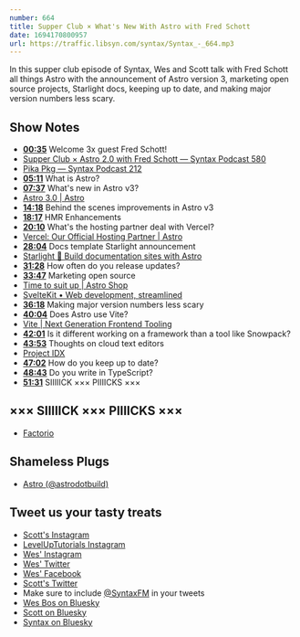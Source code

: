 ```yaml
---
number: 664
title: Supper Club × What's New With Astro with Fred Schott
date: 1694170800957
url: https://traffic.libsyn.com/syntax/Syntax_-_664.mp3
---
```


In this supper club episode of Syntax, Wes and Scott talk with Fred Schott all things Astro with the announcement of Astro version 3, marketing open source projects, Starlight docs, keeping up to date, and making major version numbers less scary.

## Show Notes

* **[00:35](#t=00:35)** Welcome 3x guest Fred Schott!
* [Supper Club × Astro 2.0 with Fred Schott — Syntax Podcast 580](https://syntax.fm/show/580/supper-club-astro-2-0-with-fred-schott)
* [Pika Pkg — Syntax Podcast 212](https://syntax.fm/show/212/pika-pkg)
* **[05:11](#t=05:11)** What is Astro?
* **[07:37](#t=07:37)** What's new in Astro v3?
* [Astro 3.0 | Astro](https://astro.build/blog/astro-3/)
* **[14:18](#t=14:18)** Behind the scenes improvements in Astro v3
* **[18:17](#t=18:17)** HMR Enhancements
* **[20:10](#t=20:10)** What's the hosting partner deal with Vercel?
* [Vercel: Our Official Hosting Partner | Astro](https://astro.build/blog/vercel-official-hosting-partner/)
* **[28:04](#t=28:04)** Docs template Starlight announcement
* [Starlight 🌟 Build documentation sites with Astro](https://starlight.astro.build/)
* **[31:28](#t=31:28)** How often do you release updates?
* **[33:47](#t=33:47)** Marketing open source
* [Time to suit up | Astro Shop](https://shop.astro.build/)
* [SvelteKit • Web development, streamlined](https://kit.svelte.dev/)
* **[36:18](#t=36:18)** Making major version numbers less scary
* **[40:04](#t=40:04)** Does Astro use Vite?
* [Vite | Next Generation Frontend Tooling](https://vitejs.dev/)
* **[42:01](#t=42:01)** Is it different working on a framework than a tool like Snowpack?
* **[43:53](#t=43:53)** Thoughts on cloud text editors
* [Project IDX](https://idx.dev/)
* **[47:02](#t=47:02)** How do you keep up to date?
* **[48:43](#t=48:43)** Do you write in TypeScript?
* **[51:31](#t=51:31)** SIIIIICK ××× PIIIICKS ×××

## ××× SIIIIICK ××× PIIIICKS ×××

* [Factorio](https://www.factorio.com/)

## Shameless Plugs

* [Astro (@astrodotbuild)](https://twitter.com/astrodotbuild)

## Tweet us your tasty treats

* [Scott's Instagram](https://www.instagram.com/stolinski/)
* [LevelUpTutorials Instagram](https://www.instagram.com/LevelUpTutorials/)
* [Wes' Instagram](https://www.instagram.com/wesbos/)
* [Wes' Twitter](https://twitter.com/wesbos)
* [Wes' Facebook](https://www.facebook.com/wesbos.developer)
* [Scott's Twitter](https://twitter.com/stolinski)
* Make sure to include [@SyntaxFM](https://twitter.com/SyntaxFM) in your tweets
* [Wes Bos on Bluesky](https://bsky.app/profile/wesbos.com)
* [Scott on Bluesky](https://bsky.app/profile/tolin.ski)
* [Syntax on Bluesky](https://bsky.app/profile/syntax.fm)
